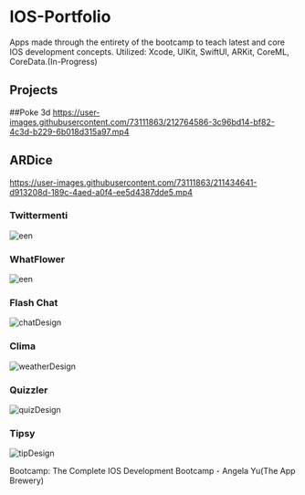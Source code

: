# IOS-Portfolio
Apps made through the entirety of the bootcamp to teach latest and core IOS development concepts. Utilized: Xcode, UIKit, SwiftUI, ARKit, CoreML, CoreData.(In-Progress)

## Projects

##Poke 3d
https://user-images.githubusercontent.com/73111863/212764586-3c96bd14-bf82-4c3d-b229-6b018d315a97.mp4

## ARDice
https://user-images.githubusercontent.com/73111863/211434641-d913208d-189c-4aed-a0f4-ee5d4387dde5.mp4

### Twittermenti
![een](https://user-images.githubusercontent.com/73111863/188331462-0a630cc7-e8e0-4742-91ef-59a11cdc8788.png)

### WhatFlower
![een](https://user-images.githubusercontent.com/73111863/185998395-aaf9ebe1-acaf-4117-b6da-9bfcdd9ce3a9.jpg)

### Flash Chat
![chatDesign](https://user-images.githubusercontent.com/73111863/182934200-c95a0ee7-3670-411b-a731-44c3ebd10a08.png)

### Clima
![weatherDesign](https://user-images.githubusercontent.com/73111863/182936282-b581837b-aa27-456a-9a46-ffde69b87b05.png)

### Quizzler
![quizDesign](https://user-images.githubusercontent.com/73111863/182940292-2af1e5bf-7d32-4431-bdc6-459b3c501734.png)

### Tipsy
![tipDesign](https://user-images.githubusercontent.com/73111863/182940360-5f6c97df-82fe-4873-ba9f-0c695c34436b.png)

Bootcamp: The Complete IOS Development Bootcamp - Angela Yu(The App Brewery)
